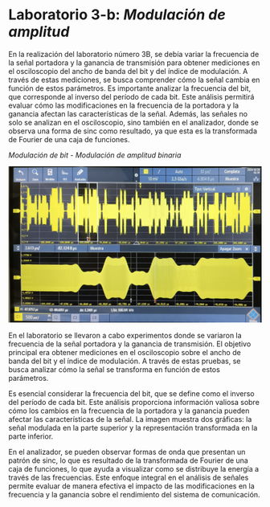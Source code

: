 # Laboratorio 3-b: *Modulación de amplitud*

En la realización del laboratorio número 3B, se debía variar la frecuencia de la señal portadora y la ganancia de transmisión para obtener mediciones en el osciloscopio del ancho de banda del bit y del índice de modulación. A través de estas mediciones, se busca comprender cómo la señal cambia en función de estos parámetros. Es importante analizar la frecuencia del bit, que corresponde al inverso del período de cada bit. Este análisis permitirá evaluar cómo las modificaciones en la frecuencia de la portadora y la ganancia afectan las características de la señal. Además, las señales no solo se analizan en el osciloscopio, sino también en el analizador, donde se observa una forma de sinc como resultado, ya que esta es la transformada de Fourier de una caja de funciones.
 
 *Modulación de bit - Modulación de amplitud binaria*

 ![WhatsApp Image 2024-11-01 at 9.16.58 PM (2).jpeg](https://github.com/carlosandres2002/GNURADIO_LABCOMUIS_2024_2_E1B_G3/blob/main/Laboratorio%203/B/WhatsApp%20Image%202024-11-01%20at%209.16.58%20PM%20(2).jpeg)

En el laboratorio se llevaron a cabo experimentos donde se variaron la frecuencia de la señal portadora y la ganancia de transmisión. El objetivo principal era obtener mediciones en el osciloscopio sobre el ancho de banda del bit y el índice de modulación. A través de estas pruebas, se busca analizar cómo la señal se transforma en función de estos parámetros.

Es esencial considerar la frecuencia del bit, que se define como el inverso del período de cada bit. Este análisis proporciona información valiosa sobre cómo los cambios en la frecuencia de la portadora y la ganancia pueden afectar las características de la señal. La imagen muestra dos gráficas: la señal modulada en la parte superior y la representación transformada en la parte inferior.

En el analizador, se pueden observar formas de onda que presentan un patrón de sinc, lo que es resultado de la transformada de Fourier de una caja de funciones, lo que ayuda a visualizar como se distribuye la energía a través de las frecuencias. Este enfoque integral en el análisis de señales permite evaluar de manera efectiva el impacto de las modificaciones en la frecuencia y la ganancia sobre el rendimiento del sistema de comunicación.
